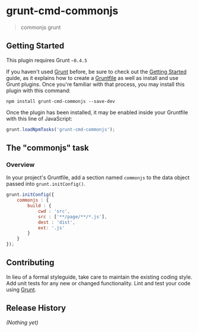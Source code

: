 # grunt-cmd-commonjs

> commonjs grunt

## Getting Started
This plugin requires Grunt `~0.4.5`

If you haven't used [Grunt](http://gruntjs.com/) before, be sure to check out the [Getting Started](http://gruntjs.com/getting-started) guide, as it explains how to create a [Gruntfile](http://gruntjs.com/sample-gruntfile) as well as install and use Grunt plugins. Once you're familiar with that process, you may install this plugin with this command:

```shell
npm install grunt-cmd-commonjs --save-dev
```

Once the plugin has been installed, it may be enabled inside your Gruntfile with this line of JavaScript:

```js
grunt.loadNpmTasks('grunt-cmd-commonjs');
```

## The "commonjs" task

### Overview
In your project's Gruntfile, add a section named `commonjs` to the data object passed into `grunt.initConfig()`.

```js
grunt.initConfig({
	commonjs : {
		build : {
			cwd : 'src',
			src : ['**/page/**/*.js'],
			dest : 'dist',
			ext: '.js'
		}
	}
});
```

## Contributing
In lieu of a formal styleguide, take care to maintain the existing coding style. Add unit tests for any new or changed functionality. Lint and test your code using [Grunt](http://gruntjs.com/).

## Release History
_(Nothing yet)_
